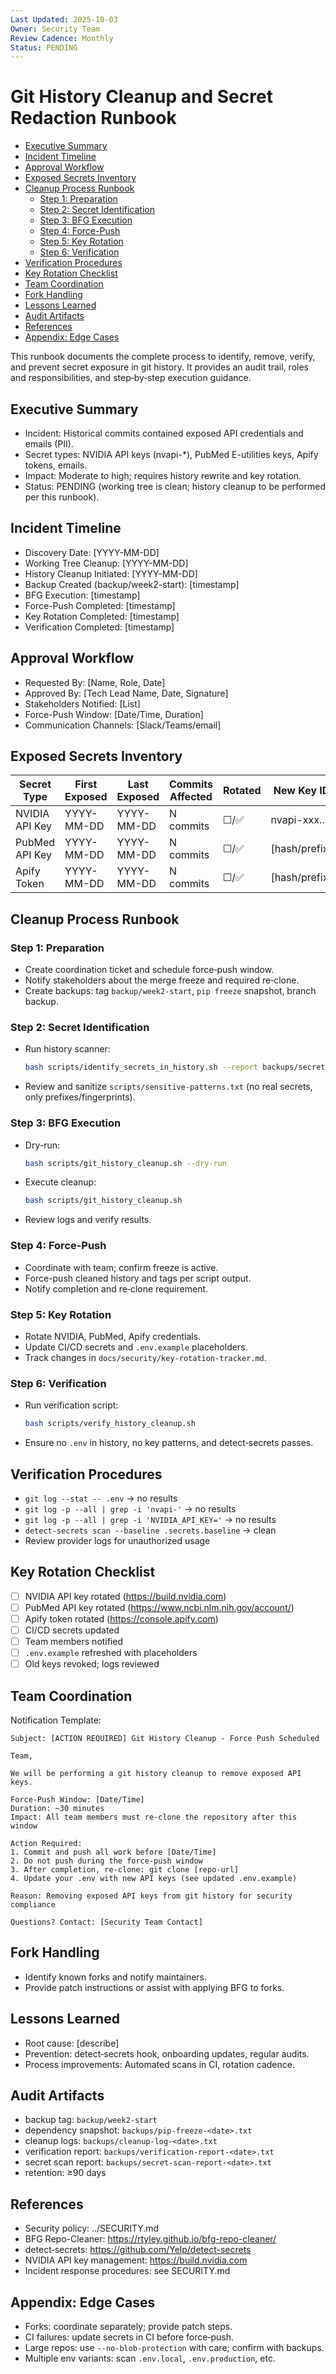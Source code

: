 ```yaml
---
Last Updated: 2025-10-03
Owner: Security Team
Review Cadence: Monthly
Status: PENDING
---
```


# Git History Cleanup and Secret Redaction Runbook

<!-- TOC -->
- [Executive Summary](#executive-summary)
- [Incident Timeline](#incident-timeline)
- [Approval Workflow](#approval-workflow)
- [Exposed Secrets Inventory](#exposed-secrets-inventory)
- [Cleanup Process Runbook](#cleanup-process-runbook)
  - [Step 1: Preparation](#step-1-preparation)
  - [Step 2: Secret Identification](#step-2-secret-identification)
  - [Step 3: BFG Execution](#step-3-bfg-execution)
  - [Step 4: Force-Push](#step-4-force-push)
  - [Step 5: Key Rotation](#step-5-key-rotation)
  - [Step 6: Verification](#step-6-verification)
- [Verification Procedures](#verification-procedures)
- [Key Rotation Checklist](#key-rotation-checklist)
- [Team Coordination](#team-coordination)
- [Fork Handling](#fork-handling)
- [Lessons Learned](#lessons-learned)
- [Audit Artifacts](#audit-artifacts)
- [References](#references)
- [Appendix: Edge Cases](#appendix-edge-cases)
<!-- /TOC -->


This runbook documents the complete process to identify, remove, verify, and prevent secret exposure in git history. It provides an audit trail, roles and responsibilities, and step‑by‑step execution guidance.

## Executive Summary

- Incident: Historical commits contained exposed API credentials and emails (PII).
- Secret types: NVIDIA API keys (nvapi-*), PubMed E-utilities keys, Apify tokens, emails.
- Impact: Moderate to high; requires history rewrite and key rotation.
- Status: PENDING (working tree is clean; history cleanup to be performed per this runbook).

## Incident Timeline

- Discovery Date: [YYYY-MM-DD]
- Working Tree Cleanup: [YYYY-MM-DD]
- History Cleanup Initiated: [YYYY-MM-DD]
- Backup Created (backup/week2-start): [timestamp]
- BFG Execution: [timestamp]
- Force-Push Completed: [timestamp]
- Key Rotation Completed: [timestamp]
- Verification Completed: [timestamp]

## Approval Workflow

- Requested By: [Name, Role, Date]
- Approved By: [Tech Lead Name, Date, Signature]
- Stakeholders Notified: [List]
- Force-Push Window: [Date/Time, Duration]
- Communication Channels: [Slack/Teams/email]

## Exposed Secrets Inventory

| Secret Type         | First Exposed | Last Exposed | Commits Affected | Rotated | New Key ID        |
|---------------------|---------------|--------------|------------------|---------|-------------------|
| NVIDIA API Key      | YYYY-MM-DD    | YYYY-MM-DD   | N commits        | ☐/✅    | nvapi-xxx…        |
| PubMed API Key      | YYYY-MM-DD    | YYYY-MM-DD   | N commits        | ☐/✅    | [hash/prefix]     |
| Apify Token         | YYYY-MM-DD    | YYYY-MM-DD   | N commits        | ☐/✅    | [hash/prefix]     |

## Cleanup Process Runbook

### Step 1: Preparation
- Create coordination ticket and schedule force‑push window.
- Notify stakeholders about the merge freeze and required re‑clone.
- Create backups: tag `backup/week2-start`, `pip freeze` snapshot, branch backup.

### Step 2: Secret Identification
- Run history scanner:
  ```bash
  bash scripts/identify_secrets_in_history.sh --report backups/secret-scan-$(date +%Y%m%d).txt
  ```
- Review and sanitize `scripts/sensitive-patterns.txt` (no real secrets, only prefixes/fingerprints).

### Step 3: BFG Execution
- Dry-run:
  ```bash
  bash scripts/git_history_cleanup.sh --dry-run
  ```
- Execute cleanup:
  ```bash
  bash scripts/git_history_cleanup.sh
  ```
- Review logs and verify results.

### Step 4: Force-Push
- Coordinate with team; confirm freeze is active.
- Force-push cleaned history and tags per script output.
- Notify completion and re‑clone requirement.

### Step 5: Key Rotation
- Rotate NVIDIA, PubMed, Apify credentials.
- Update CI/CD secrets and `.env.example` placeholders.
- Track changes in `docs/security/key-rotation-tracker.md`.

### Step 6: Verification
- Run verification script:
  ```bash
  bash scripts/verify_history_cleanup.sh
  ```
- Ensure no `.env` in history, no key patterns, and detect‑secrets passes.

## Verification Procedures

- `git log --stat -- .env` → no results
- `git log -p --all | grep -i 'nvapi-'` → no results
- `git log -p --all | grep -i 'NVIDIA_API_KEY='` → no results
- `detect-secrets scan --baseline .secrets.baseline` → clean
- Review provider logs for unauthorized usage

## Key Rotation Checklist

- [ ] NVIDIA API key rotated (https://build.nvidia.com)
- [ ] PubMed API key rotated (https://www.ncbi.nlm.nih.gov/account/)
- [ ] Apify token rotated (https://console.apify.com)
- [ ] CI/CD secrets updated
- [ ] Team members notified
- [ ] `.env.example` refreshed with placeholders
- [ ] Old keys revoked; logs reviewed

## Team Coordination

Notification Template:
```
Subject: [ACTION REQUIRED] Git History Cleanup - Force Push Scheduled

Team,

We will be performing a git history cleanup to remove exposed API keys.

Force-Push Window: [Date/Time]
Duration: ~30 minutes
Impact: All team members must re-clone the repository after this window

Action Required:
1. Commit and push all work before [Date/Time]
2. Do not push during the force-push window
3. After completion, re-clone: git clone [repo-url]
4. Update your .env with new API keys (see updated .env.example)

Reason: Removing exposed API keys from git history for security compliance

Questions? Contact: [Security Team Contact]
```

## Fork Handling

- Identify known forks and notify maintainers.
- Provide patch instructions or assist with applying BFG to forks.

## Lessons Learned

- Root cause: [describe]
- Prevention: detect‑secrets hook, onboarding updates, regular audits.
- Process improvements: Automated scans in CI, rotation cadence.

## Audit Artifacts

- backup tag: `backup/week2-start`
- dependency snapshot: `backups/pip-freeze-<date>.txt`
- cleanup logs: `backups/cleanup-log-<date>.txt`
- verification report: `backups/verification-report-<date>.txt`
- secret scan report: `backups/secret-scan-report-<date>.txt`
- retention: ≥90 days

## References

- Security policy: ../SECURITY.md
- BFG Repo-Cleaner: https://rtyley.github.io/bfg-repo-cleaner/
- detect‑secrets: https://github.com/Yelp/detect-secrets
- NVIDIA API key management: https://build.nvidia.com
- Incident response procedures: see SECURITY.md

## Appendix: Edge Cases

- Forks: coordinate separately; provide patch steps.
- CI failures: update secrets in CI before force‑push.
- Large repos: use `--no-blob-protection` with care; confirm with backups.
- Multiple env variants: scan `.env.local`, `.env.production`, etc.
